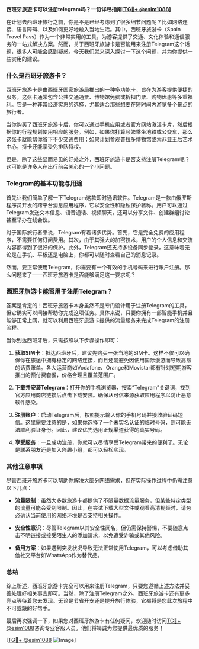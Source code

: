 **西班牙旅遊卡可以注册telegram吗？一份详尽指南[[TG💪+ @esim1088](https://t.me/s/esim1088)]**

在计划去西班牙旅行之前，你是不是已经考虑到了很多细节问题呢？比如网络连接、语言障碍、以及如何更好地融入当地生活。其中，西班牙旅游卡（Spain Travel Pass）作为一个非常实用的工具，为游客提供了交通、文化体验和通信服务的一站式解决方案。然而，关于西班牙旅游卡是否能用来注册Telegram这个话题，很多人可能会感到疑惑。今天我们就来深入探讨一下这个问题，并为你提供一些实用的建议。

### 什么是西班牙旅游卡？

西班牙旅游卡是由西班牙国家旅游局推出的一种多功能卡，旨在为游客提供便捷的服务。这张卡通常包含公共交通通票、博物馆免费或折扣门票、购物优惠等多重福利。它是一种非常经济实惠的选择，尤其适合那些想要在短时间内游览多个景点的旅行者。

当你购买了西班牙旅游卡后，你可以通过手机应用或者官方网站激活卡片，然后根据你的行程规划使用相应的服务。例如，如果你打算频繁乘坐地铁或公交车，那么这张卡就能帮你省下不少交通费用；如果计划参观普拉多博物馆或索菲亚王后艺术中心，持卡还能享受免排队特权。

但是，除了这些显而易见的好处之外，西班牙旅游卡是否支持注册Telegram呢？这可能是许多人在出行前会关心的一个小问题。

### Telegram的基本功能与用途

首先让我们简单了解一下Telegram这款即时通讯软件。Telegram是一款由俄罗斯程序员开发的跨平台消息应用程序，它以安全性和隐私保护著称。用户可以通过Telegram发送文本信息、语音通话、视频聊天，还可以分享文件、创建群组讨论甚至举办在线会议。

对于国际旅行者来说，Telegram有着诸多优势。首先，它是完全免费的应用程序，不需要任何订阅费用。其次，由于其强大的加密技术，用户的个人信息和交流内容都得到了很好的保护。此外，Telegram还支持多设备同步登录，这意味着无论是在手机、平板还是电脑上，你都可以随时查看自己的消息记录。

然而，要正常使用Telegram，你需要有一个有效的手机号码来进行账户注册。那么问题来了——西班牙旅游卡是否能够满足这一要求呢？

### 西班牙旅游卡能否用于注册Telegram？

答案是肯定的！西班牙旅游卡本身虽然不是专门设计用于注册Telegram的工具，但它确实可以间接帮助你完成这项任务。具体来说，只要你拥有一部智能手机并且能够正常上网，就可以利用西班牙旅游卡提供的流量服务来完成Telegram的注册流程。

当你到达西班牙后，只需按照以下步骤操作即可：

1. **获取SIM卡**：抵达西班牙后，建议先购买一张当地的SIM卡。这样不仅可以确保你在旅途中拥有稳定的网络连接，而且还能避免因使用国际漫游而导致高昂的话费账单。各大运营商如Vodafone、Orange和Movistar都有针对短期游客推出的预付费套餐，价格合理且覆盖范围广。

2. **下载并安装Telegram**：打开你的手机浏览器，搜索“Telegram”关键词，找到官方应用商店链接后点击下载安装。确保从可信来源获取应用程序以防止恶意软件感染。

3. **注册账户**：启动Telegram后，按照提示输入你的手机号码并接收验证码短信。这里需要注意的是，如果你选择了一个未实名认证的临时号码，则可能无法顺利验证身份。因此，建议优先选用正规渠道获得的真实号码。

4. **享受服务**：一旦成功注册，你就可以尽情享受Telegram带来的便利了。无论是联系朋友还是加入兴趣小组，都可以轻松实现。

### 其他注意事项

尽管西班牙旅游卡可以帮助你解决大部分网络需求，但在实际操作过程中仍需注意以下几点：

- **流量限制**：虽然大多数旅游卡都提供了不限量数据流量服务，但某些特定类型的流量可能会受到限制。因此，在尝试下载大型文件或观看高清视频时，请务必确认当前使用的网络环境是否支持相关操作。
  
- **安全性意识**：尽管Telegram以其安全性闻名，但仍需保持警惕，不要随意点击不明链接或接受陌生人的添加请求，以免遭受诈骗或其他风险。

- **备用方案**：如果遇到突发状况导致无法正常使用Telegram，可以考虑借助其他社交平台如WhatsApp作为替代品。

### 总结

综上所述，西班牙旅游卡完全可以用来注册Telegram，只要您遵循上述方法并妥善处理好相关事宜即可。当然，除了注册Telegram之外，西班牙旅游卡还有更多亮点等待着您去发现。无论是节省开支还是提升旅行体验，它都将是您此次旅程中不可或缺的好帮手。

最后再次强调一下，如果您对西班牙旅游卡有任何疑问，欢迎随时访问[TG💪+ @esim1088](https://t.me/s/esim1088)咨询专业客服人员。他们将竭诚为您提供最优质的服务！

[[TG💪+ @esim1088](https://t.me/s/esim1088) ![Image](https://i.postimg.cc/4NQfJmqS/Snipaste-2025-05-13-00-14-12.png)]